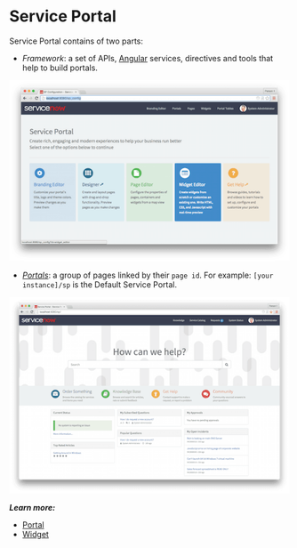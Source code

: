 # Service Portal
Service Portal contains of two parts:

- *Framework*: a set of APIs, [Angular](https://angularjs.org/) services, directives and tools that help to build portals.

![Framework](/assets/home/sp-home.png)

- [*Portals*](portal.md): a group of pages linked by their `page id`. For example: `[your instance]/sp` is the Default Service Portal.

![Service Portal](/assets/home/service-portal.png)

***Learn more:***

+ [Portal](portal.md)
+ [Widget](widget.md)
